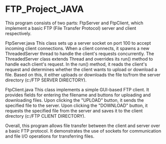# FTP_Project_JAVA

This program consists of two parts: FtpServer and FtpClient, which implement a basic FTP (File Transfer Protocol) server and client respectively.

FtpServer.java
This class sets up a server socket on port 100 to accept incoming client connections.
When a client connects, it spawns a new ThreadedServer thread to handle the client's requests concurrently.
The ThreadedServer class extends Thread and overrides its run() method to handle each client's request.
In the run() method, it reads the client's request and determines whether the client wants to upload or download a file. Based on this, it either uploads or downloads the file to/from the server directory (c:/FTP SERVER DIRECTORY).

FtpClient.java
This class implements a simple GUI-based FTP client.
It provides fields for entering the filename and buttons for uploading and downloading files.
Upon clicking the "UPLOAD" button, it sends the specified file to the server.
Upon clicking the "DOWNLOAD" button, it requests the specified file from the server and saves it to the client directory (c:/FTP CLIENT DIRECTORY).

Overall, this program allows file transfer between the client and server over a basic FTP protocol. It demonstrates the use of sockets for communication and file I/O operations for transferring files.
